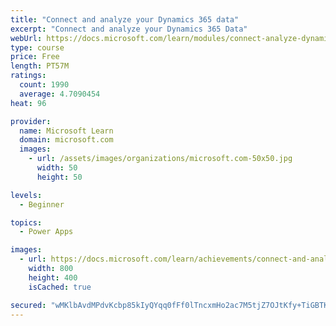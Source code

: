 ```yaml
---
title: "Connect and analyze your Dynamics 365 data​"
excerpt: "Connect and analyze your Dynamics 365 Data​"
webUrl: https://docs.microsoft.com/learn/modules/connect-analyze-dynamics-365-data/
type: course
price: Free
length: PT57M
ratings:
  count: 1990
  average: 4.7090454
heat: 96

provider:
  name: Microsoft Learn
  domain: microsoft.com
  images:
    - url: /assets/images/organizations/microsoft.com-50x50.jpg
      width: 50
      height: 50

levels:
  - Beginner

topics:
  - Power Apps

images:
  - url: https://docs.microsoft.com/learn/achievements/connect-and-analyze-your-microsoft-dynamics-365-data-social.png
    width: 800
    height: 400
    isCached: true

secured: "wMKlbAvdMPdvKcbp85kIyQYqq0fFf0lTncxmHo2ac7M5tjZ7OJtKfy+TiGBTKe2Pq4SnAzcapp4VotuaOPumTBVKObGnqB8Pk4hIlqW1ikUm4LgfBwYH+Gc3u3qr+AqWdAXWrVVPqbFEG05NX1LZr6bmZbYXjaOZSlv9bVnoAm5iKiUlRdAISDimCobbS9s6rZdfk1AoSMeCThDYGzgg/baD59EzjKkQOW7hHGwAcmEV/N2QVspIy595hqhJFt9fogzH3HL9beoLswM+KuH4K6zUHviJHlzclRSphGN24UL8Q23TJF0fwYDe8GR4HiZqRhfgk3PGJqP0P7ve/wPUsGAzW53ZJfecqi2wvbwPtlWjg8JqPwglFVcC7qOJPm8lnN3iPeQVsFYW3zNW9dg6IFZu0w+cBjLbJVOgEE8rnLw=;eDzdwKPAV51+JR8GYzpl3g=="
---
```


